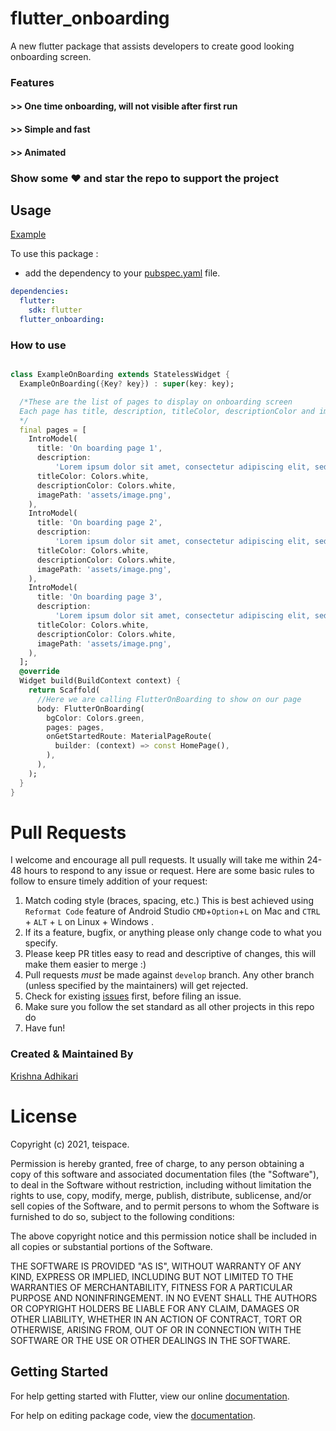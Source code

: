# flutter_onboarding

A new flutter package that assists developers to create good looking onboarding screen.

### Features

#### >> One time onboarding, will not visible after first run

#### >> Simple and fast

#### >> Animated

### Show some :heart: and star the repo to support the project

## Usage

[Example](https://github.com/teispace/flutter_onboarding/blob/main/example/example.dart)

To use this package :

- add the dependency to your [pubspec.yaml](https://github.com/teispace/flutter_onboarding/blob/main/pubspec.yaml) file.

```yaml
dependencies:
  flutter:
    sdk: flutter
  flutter_onboarding:
```

### How to use

```dart

class ExampleOnBoarding extends StatelessWidget {
  ExampleOnBoarding({Key? key}) : super(key: key);

  /*These are the list of pages to display on onboarding screen
  Each page has title, description, titleColor, descriptionColor and imagepath
  */
  final pages = [
    IntroModel(
      title: 'On boarding page 1',
      description:
          'Lorem ipsum dolor sit amet, consectetur adipiscing elit, sed do eiusmod tempor incididunt ut labore et dolore magna aliqua',
      titleColor: Colors.white,
      descriptionColor: Colors.white,
      imagePath: 'assets/image.png',
    ),
    IntroModel(
      title: 'On boarding page 2',
      description:
          'Lorem ipsum dolor sit amet, consectetur adipiscing elit, sed do eiusmod tempor incididunt ut labore et dolore magna aliqua',
      titleColor: Colors.white,
      descriptionColor: Colors.white,
      imagePath: 'assets/image.png',
    ),
    IntroModel(
      title: 'On boarding page 3',
      description:
          'Lorem ipsum dolor sit amet, consectetur adipiscing elit, sed do eiusmod tempor incididunt ut labore et dolore magna aliqua',
      titleColor: Colors.white,
      descriptionColor: Colors.white,
      imagePath: 'assets/image.png',
    ),
  ];
  @override
  Widget build(BuildContext context) {
    return Scaffold(
      //Here we are calling FlutterOnBoarding to show on our page
      body: FlutterOnBoarding(
        bgColor: Colors.green,
        pages: pages,
        onGetStartedRoute: MaterialPageRoute(
          builder: (context) => const HomePage(),
        ),
      ),
    );
  }
}

```

# Pull Requests

I welcome and encourage all pull requests. It usually will take me within 24-48 hours to respond to any issue or request. Here are some basic rules to follow to ensure timely addition of your request:

1.  Match coding style (braces, spacing, etc.) This is best achieved using `Reformat Code` feature of Android Studio `CMD`+`Option`+`L` on Mac and `CTRL` + `ALT` + `L` on Linux + Windows .
2.  If its a feature, bugfix, or anything please only change code to what you specify.
3.  Please keep PR titles easy to read and descriptive of changes, this will make them easier to merge :)
4.  Pull requests _must_ be made against `develop` branch. Any other branch (unless specified by the maintainers) will get rejected.
5.  Check for existing [issues](https://github.com/iampawan/Flutter-Walkthrough/issues) first, before filing an issue.
6.  Make sure you follow the set standard as all other projects in this repo do
7.  Have fun!

### Created & Maintained By

[Krishna Adhikari](https://github.com/Iamkrishnaa)

# License

Copyright (c) 2021, teispace.

Permission is hereby granted, free of charge, to any person obtaining a copy of
this software and associated documentation files (the "Software"), to deal in
the Software without restriction, including without limitation the rights to
use, copy, modify, merge, publish, distribute, sublicense, and/or sell copies
of the Software, and to permit persons to whom the Software is furnished to do
so, subject to the following conditions:

The above copyright notice and this permission notice shall be included in all
copies or substantial portions of the Software.

THE SOFTWARE IS PROVIDED "AS IS", WITHOUT WARRANTY OF ANY KIND, EXPRESS OR
IMPLIED, INCLUDING BUT NOT LIMITED TO THE WARRANTIES OF MERCHANTABILITY,
FITNESS FOR A PARTICULAR PURPOSE AND NONINFRINGEMENT. IN NO EVENT SHALL THE
AUTHORS OR COPYRIGHT HOLDERS BE LIABLE FOR ANY CLAIM, DAMAGES OR OTHER
LIABILITY, WHETHER IN AN ACTION OF CONTRACT, TORT OR OTHERWISE, ARISING FROM,
OUT OF OR IN CONNECTION WITH THE SOFTWARE OR THE USE OR OTHER DEALINGS IN THE
SOFTWARE.

## Getting Started

For help getting started with Flutter, view our online [documentation](https://flutter.io/).

For help on editing package code, view the [documentation](https://flutter.io/developing-packages/).
